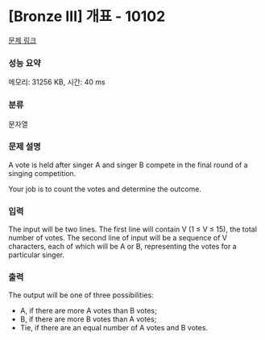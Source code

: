 # [Bronze III] 개표 - 10102 

[문제 링크](https://www.acmicpc.net/problem/10102) 

### 성능 요약

메모리: 31256 KB, 시간: 40 ms

### 분류

문자열

### 문제 설명

<p>A vote is held after singer A and singer B compete in the final round of a singing competition.</p>

<p>Your job is to count the votes and determine the outcome.</p>

### 입력 

 <p>The input will be two lines. The first line will contain V (1 ≤ V ≤ 15), the total number of votes. The second line of input will be a sequence of V characters, each of which will be A or B, representing the votes for a particular singer.</p>

<p> </p>

### 출력 

 <p>The output will be one of three possibilities:</p>

<ul>
	<li>A, if there are more A votes than B votes;</li>
	<li>B, if there are more B votes than A votes;</li>
	<li>Tie, if there are an equal number of A votes and B votes.</li>
</ul>

